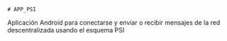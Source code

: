     # APP_PSI
Aplicación Android para conectarse y enviar o recibir mensajes de la red descentralizada usando el esquema PSI
